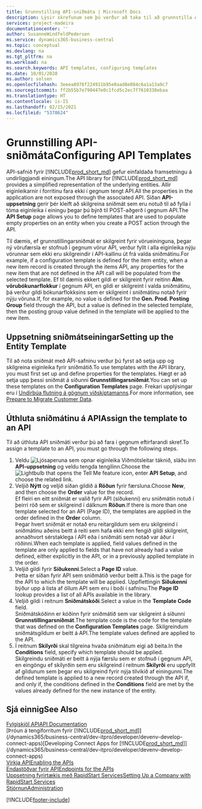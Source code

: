 ```yaml
---
title: Grunnstilling API-sniðmáta | Microsoft Docs
description: Lýsir skrefunum sem þú verður að taka til að grunnstilla API sniðmát fyrir Dynamics 365 Business Central.
services: project-madeira
documentationcenter: ''
author: SusanneWindfeldPedersen
ms.service: dynamics365-business-central
ms.topic: conceptual
ms.devlang: na
ms.tgt_pltfrm: na
ms.workload: na
ms.search.keywords: API templates, configuring templates
ms.date: 10/01/2020
ms.author: solsen
ms.openlocfilehash: 3eeea8976f224911b95e0aad8e084c6a1a13a9c7
ms.sourcegitcommit: ff2b55b7e790447e0c1fcd5c2ec7f7610338ebaa
ms.translationtype: HT
ms.contentlocale: is-IS
ms.lasthandoff: 02/15/2021
ms.locfileid: "5378624"
---
```

# <a name="configuring-api-templates"></a><span data-ttu-id="31224-103">Grunnstilling API-sniðmáta</span><span class="sxs-lookup"><span data-stu-id="31224-103">Configuring API Templates</span></span>
<span data-ttu-id="31224-104">API-safnið fyrir [!INCLUDE[prod_short_md](includes/prod_short.md)] gefur einfaldaða framsetningu á undirliggjandi einingum.</span><span class="sxs-lookup"><span data-stu-id="31224-104">The API library for [!INCLUDE[prod_short_md](includes/prod_short.md)] provides a simplified representation of the underlying entities.</span></span> <span data-ttu-id="31224-105">Allir eiginleikarnir í forritinu fara ekki í gegnum tengt API.</span><span class="sxs-lookup"><span data-stu-id="31224-105">All the properties in the application are not exposed through the associated API.</span></span> <span data-ttu-id="31224-106">Síðan **API-uppsetning** gerir þér kleift að skilgreina sniðmát sem eru notuð til að fylla í tóma eiginleika í einingu þegar þú býrð til POST-aðgerð í gegnum API.</span><span class="sxs-lookup"><span data-stu-id="31224-106">The **API Setup** page allows you to define templates that are used to populate empty properties on an entity when you create a POST action through the API.</span></span> 

<span data-ttu-id="31224-107">Til dæmis, ef grunnstillingarsniðmát er skilgreint fyrir vörueininguna, þegar ný vörufærsla er stofnuð í gegnum vörur API, verður fyllt í alla eiginleika nýju vörunnar sem ekki eru skilgreindir í API-kallinu út frá valda sniðmátinu.</span><span class="sxs-lookup"><span data-stu-id="31224-107">For example, if a configuration template is defined for the item entity, when a new item record is created through the items API, any properties for the new item that are not defined in the API call will be populated from the selected template.</span></span> <span data-ttu-id="31224-108">Ef til dæmis ekkert gildi er skilgreint fyrir reitinn **Alm. vörubókunarflokkur** í gegnum API, en gildi er skilgreint í valda sniðmátinu, þá verður gildi bókunarflokksins sem er skilgreint í sniðmátinu notað fyrir nýju vöruna.</span><span class="sxs-lookup"><span data-stu-id="31224-108">If, for example, no value is defined for the **Gen. Prod. Posting Group** field through the API, but a value is defined in the selected template, then the posting group value defined in the template will be applied to the new item.</span></span> 

## <a name="setting-up-the-entity-template"></a><span data-ttu-id="31224-109">Uppsetning sniðmátseiningar</span><span class="sxs-lookup"><span data-stu-id="31224-109">Setting up the Entity Template</span></span>
<span data-ttu-id="31224-110">Til að nota sniðmát með API-safninu verður þú fyrst að setja upp og skilgreina eiginleika fyrir sniðmátið.</span><span class="sxs-lookup"><span data-stu-id="31224-110">To use templates with the API library, you must first set up and define properties for the templates.</span></span> <span data-ttu-id="31224-111">Hægt er að setja upp þessi sniðmát á síðunni **Grunnstillingarsniðmát**.</span><span class="sxs-lookup"><span data-stu-id="31224-111">You can set up these templates on the **Configuration Templates** page.</span></span> <span data-ttu-id="31224-112">Frekari upplýsingar eru í [Undirbúa flutning á gögnum viðskiptamanns](admin-use-templates-to-prepare-customer-data-for-migration.md).</span><span class="sxs-lookup"><span data-stu-id="31224-112">For more information, see [Prepare to Migrate Customer Data](admin-use-templates-to-prepare-customer-data-for-migration.md).</span></span> 

## <a name="assign-the-template-to-an-api"></a><span data-ttu-id="31224-113">Úthluta sniðmátinu á API</span><span class="sxs-lookup"><span data-stu-id="31224-113">Assign the template to an API</span></span>

<span data-ttu-id="31224-114">Til að úthluta API sniðmáti verður þú að fara í gegnum eftirfarandi skref.</span><span class="sxs-lookup"><span data-stu-id="31224-114">To assign a template to an API, you must go through the following steps.</span></span>

1. <span data-ttu-id="31224-115">Veldu ![Ljósaperuna sem opnar eiginleika Viðmótsleitar](media/ui-search/search_small.png "Segðu mér hvað þú vilt gera") táknið, sláðu inn **API-uppsetning** og veldu tengda tengilinn.</span><span class="sxs-lookup"><span data-stu-id="31224-115">Choose the ![Lightbulb that opens the Tell Me feature](media/ui-search/search_small.png "Tell me what you want to do") icon, enter **API Setup**, and choose the related link.</span></span>
2. <span data-ttu-id="31224-116">Veljið **Nýtt** og veljið síðan gildið á **Röðun** fyrir færsluna.</span><span class="sxs-lookup"><span data-stu-id="31224-116">Choose **New**, and then choose the **Order** value for the record.</span></span>  
<span data-ttu-id="31224-117">Ef fleiri en eitt sniðmát er valið fyrir API (síðukenni) eru sniðmátin notuð í þeirri röð sem er skilgreind í dálknum **Röðun**.</span><span class="sxs-lookup"><span data-stu-id="31224-117">If there is more than one template selected for an API (Page ID), the templates are applied in the order defined in the **Order** column.</span></span>   
<span data-ttu-id="31224-118">Þegar hvert sniðmát er notað eru reitargildum sem eru skilgreind í sniðmátinu aðeins beitt á reiti sem hafa ekki enn fengið gildi skilgreint, annaðhvort sérstaklega í API eða í sniðmáti sem notað var áður í röðinni.</span><span class="sxs-lookup"><span data-stu-id="31224-118">When each template is applied, field values defined in the template are only applied to fields that have not already had a value defined, either explicitly in the API, or in a previously applied template in the order.</span></span> 
3. <span data-ttu-id="31224-119">Veljið gildi fyrir **Síðukenni**.</span><span class="sxs-lookup"><span data-stu-id="31224-119">Select a **Page ID** value.</span></span>  
<span data-ttu-id="31224-120">Þetta er síðan fyrir API sem sniðmátið verður beitt á.</span><span class="sxs-lookup"><span data-stu-id="31224-120">This is the page for the API to which the template will be applied.</span></span> <span data-ttu-id="31224-121">Uppflettingin **Síðukenni** býður upp á lista af öllum API sem eru í boði í safninu.</span><span class="sxs-lookup"><span data-stu-id="31224-121">The **Page ID** lookup provides a list of all APIs available in the library.</span></span>
4. <span data-ttu-id="31224-122">Veljið gildi í reitnum **Sniðmátskóði**.</span><span class="sxs-lookup"><span data-stu-id="31224-122">Select a value in the **Template Code** field.</span></span>  
<span data-ttu-id="31224-123">Sniðmátskóðinn er kóðinn fyrir sniðmátið sem var skilgreint á síðunni **Grunnstillingarsniðmát**.</span><span class="sxs-lookup"><span data-stu-id="31224-123">The template code is the code for the template that was defined on the **Configuration Templates** page.</span></span> <span data-ttu-id="31224-124">Skilgreindum sniðmátsgildum er beitt á API.</span><span class="sxs-lookup"><span data-stu-id="31224-124">The template values defined are applied to the API.</span></span> 
5. <span data-ttu-id="31224-125">Í reitnum **Skilyrði** skal tilgreina hvaða sniðmátum eigi að beita.</span><span class="sxs-lookup"><span data-stu-id="31224-125">In the **Conditions** field, specify which template should be applied.</span></span>  
<span data-ttu-id="31224-126">Skilgreindu sniðmáti er beitt á nýja færslu sem er stofnuð í gegnum API, en eingöngu ef skilyrðin sem eru skilgreind í reitnum **Skilyrði** eru uppfyllt af gildunum sem þegar eru skilgreind fyrir nýja tilvikið af einingunni.</span><span class="sxs-lookup"><span data-stu-id="31224-126">The defined template is applied to a new record created through the API if, and only if, the conditions defined in the **Conditions** field are met by the values already defined for the new instance of the entity.</span></span>

## <a name="see-also"></a><span data-ttu-id="31224-127">Sjá einnig</span><span class="sxs-lookup"><span data-stu-id="31224-127">See Also</span></span>
[<span data-ttu-id="31224-128">Fylgiskjöl API</span><span class="sxs-lookup"><span data-stu-id="31224-128">API Documentation</span></span>](/dynamics-nav/fin-graph)  
<span data-ttu-id="31224-129">[Þróun á tengiforritum fyrir [!INCLUDE[prod_short_md](includes/prod_short.md)]](/dynamics365/business-central/dev-itpro/developer/devenv-develop-connect-apps)</span><span class="sxs-lookup"><span data-stu-id="31224-129">[Developing Connect Apps for [!INCLUDE[prod_short_md](includes/prod_short.md)]](/dynamics365/business-central/dev-itpro/developer/devenv-develop-connect-apps)</span></span>  
[<span data-ttu-id="31224-130">Virkja API</span><span class="sxs-lookup"><span data-stu-id="31224-130">Enabling the APIs</span></span>](/dynamics-nav/enabling-apis-for-dynamics-nav)  
[<span data-ttu-id="31224-131">Endastöðvar fyrir API</span><span class="sxs-lookup"><span data-stu-id="31224-131">Endpoints for the APIs</span></span>](/dynamics-nav/endpoints-apis-for-dynamics)  
[<span data-ttu-id="31224-132">Uppsetning fyrirtækis með RapidStart Services</span><span class="sxs-lookup"><span data-stu-id="31224-132">Setting Up a Company with RapidStart Services</span></span>](admin-set-up-a-company-with-rapidstart.md)  
[<span data-ttu-id="31224-133">Stjórnun</span><span class="sxs-lookup"><span data-stu-id="31224-133">Administration</span></span>](admin-setup-and-administration.md)

[!INCLUDE[footer-include](includes/footer-banner.md)]